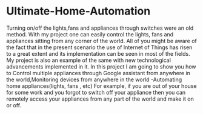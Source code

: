# Ultimate-Home-Automation
Turning on/off the lights,fans and appliances through switches were an old method.
With my project one can easily control the lights, fans and appliances sitting from any corner of the world.
All of you might be aware of the fact that in the present scenario the use of Internet of Things has risen to a great extent and its implementation can be seen in most of the fields.
My project is also an example of the same with new technological advancements implemented in it.
In this project I am going to show you how to Control multiple appliances through Google assistant from anywhere in the world,Monitoring devices from anywhere in the world -Automating home appliances(lights, fans , etc) 
For example, if you are out of your house for some work and you forgot to switch off your appliance then you can remotely access your appliances from any part of the world and make it on or off. 
